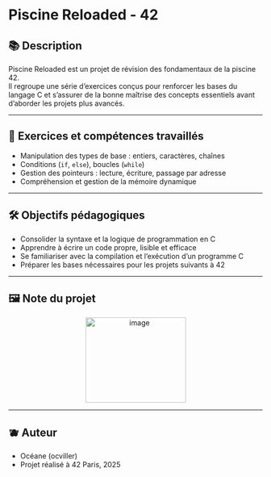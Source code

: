 # Piscine Reloaded - 42

## 📚 Description

Piscine Reloaded est un projet de révision des fondamentaux de la piscine 42.  
Il regroupe une série d’exercices conçus pour renforcer les bases du langage C et s’assurer de la bonne maîtrise des concepts essentiels avant d’aborder les projets plus avancés.

---

## 🧪 Exercices et compétences travaillés

- Manipulation des types de base : entiers, caractères, chaînes  
- Conditions (`if`, `else`), boucles (`while`)  
- Gestion des pointeurs : lecture, écriture, passage par adresse  
- Compréhension et gestion de la mémoire dynamique

---

## 🛠️ Objectifs pédagogiques

- Consolider la syntaxe et la logique de programmation en C  
- Apprendre à écrire un code propre, lisible et efficace  
- Se familiariser avec la compilation et l’exécution d’un programme C  
- Préparer les bases nécessaires pour les projets suivants à 42  

---

## 🖼️ Note du projet

<p align="center">
  <img width="199" height="169" alt="image" src="https://github.com/user-attachments/assets/419950c1-4cb6-4bc5-b647-f4483d2a467b" />
</p>

---

## 🫐 Auteur

- Océane (ocviller)  
- Projet réalisé à 42 Paris, 2025
